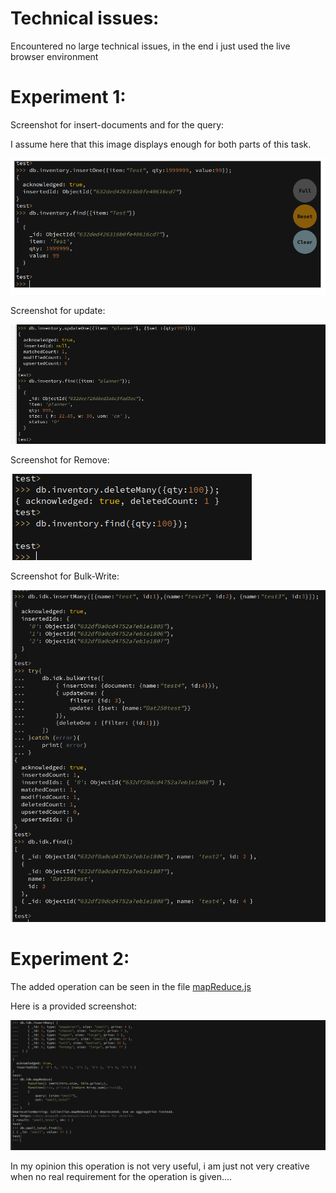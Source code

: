 # Technical issues:

Encountered no large technical issues, in the end i just used the live browser environment

# Experiment 1:

Screenshot for insert-documents and for the query:

I assume here that this image displays enough for both parts of this task.

![image](./Screenshots/InsertAndFindScreenshot.png)


Screenshot for update:

![image](./Screenshots/UpdateOneExample.png)

Screenshot for Remove:

![image](./Screenshots/DeleteManyOrOne.png)

Screenshot for Bulk-Write:

![image](./Screenshots/Bulkwrite.png)

# Experiment 2:

The added operation can be seen in the file [mapReduce.js](./mapReduce.js)

Here is a provided screenshot:

![image](./Screenshots/MapReduce.png)

In my opinion this operation is not very useful, i am just not very creative when no real requirement for the operation is given.... 

